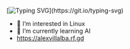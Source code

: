 [![Typing SVG](https://readme-typing-svg.demolab.com?font=Fira+Code&pause=1000&width=435&lines=Welcome+to+my+Github;My+code+is+and+will+be+open+source+and+follows+the+philosophy+of+the+GNU+license;ENJOY!)](https://git.io/typing-svg)
- 👀 I’m interested in Linux
- 🌱 I’m currently learning AI
- https://alexvillalba.rf.gd

<!---
natone2/natone2 is a ✨ special ✨ repository because its `README.md` (this file) appears on your GitHub profile.
You can click the Preview link to take a look at your changes.
--->
